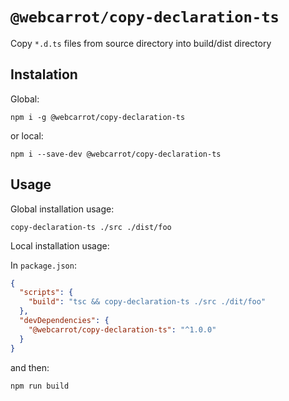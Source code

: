 # `@webcarrot/copy-declaration-ts`

Copy `*.d.ts` files from source directory into build/dist directory

## Instalation

Global:

`npm i -g @webcarrot/copy-declaration-ts`

or local:

`npm i --save-dev @webcarrot/copy-declaration-ts`

## Usage

Global installation usage:

`copy-declaration-ts ./src ./dist/foo`

Local installation usage:

In `package.json`:

```json
{
  "scripts": {
    "build": "tsc && copy-declaration-ts ./src ./dit/foo"
  },
  "devDependencies": {
    "@webcarrot/copy-declaration-ts": "^1.0.0"
  }
}
```

and then:

`npm run build`
